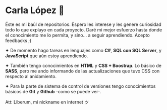 # Carla López 🌸

Éste es mi baúl de repositorios. Espero les interese y les genere curiosidad todo lo que explayo en cada proyecto. Daré mi mejor esfuerzo hasta donde el conocimiento me lo permita, y sino... a seguir aprendiendo. Acepto feedbacks ;)

✦ De momento hago tareas en lenguajes como **C#**, **SQL con SQL Server**, y **JavaScript** que aún estoy aprendiendo.

✦ También tengo conocimientos en **HTML** y **CSS + Boostrap**. Lo básico de **SASS**, pero me ando informando de las actualizaciones que tuvo CSS con respecto al anidamiento.

✦ Para la parte de sistema de control de versiones tengo conocimientos básicos de **Git** y **Github** -como se puede ver-.

Att: Liberum, mi nickname en internet ツ

<!---
libCarla/libCarla is a ✨ special ✨ repository because its `README.md` (this file) appears on your GitHub profile.
You can click the Preview link to take a look at your changes.
--->

